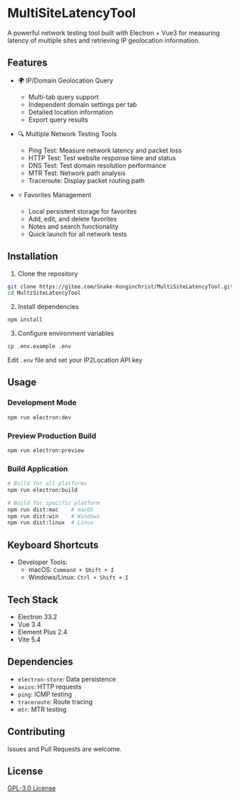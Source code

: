 # MultiSiteLatencyTool

A powerful network testing tool built with Electron + Vue3 for measuring latency of multiple sites and retrieving IP geolocation information.

## Features

- 🌍 IP/Domain Geolocation Query
  - Multi-tab query support
  - Independent domain settings per tab
  - Detailed location information
  - Export query results

- 🔍 Multiple Network Testing Tools
  - Ping Test: Measure network latency and packet loss
  - HTTP Test: Test website response time and status
  - DNS Test: Test domain resolution performance
  - MTR Test: Network path analysis
  - Traceroute: Display packet routing path

- ⭐ Favorites Management
  - Local persistent storage for favorites
  - Add, edit, and delete favorites
  - Notes and search functionality
  - Quick launch for all network tests

## Installation

1. Clone the repository
```bash
git clone https://gitee.com/Snake-Konginchrist/MultiSiteLatencyTool.git
cd MultiSiteLatencyTool
```

2. Install dependencies
```bash
npm install
```

3. Configure environment variables
```bash
cp .env.example .env
```
Edit `.env` file and set your IP2Location API key

## Usage

### Development Mode
```bash
npm run electron:dev
```

### Preview Production Build
```bash
npm run electron:preview
```

### Build Application
```bash
# Build for all platforms
npm run electron:build

# Build for specific platform
npm run dist:mac    # macOS
npm run dist:win    # Windows
npm run dist:linux  # Linux
```

## Keyboard Shortcuts

- Developer Tools:
  - macOS: `Command + Shift + I`
  - Windows/Linux: `Ctrl + Shift + I`

## Tech Stack

- Electron 33.2
- Vue 3.4
- Element Plus 2.4
- Vite 5.4

## Dependencies

- `electron-store`: Data persistence
- `axios`: HTTP requests
- `ping`: ICMP testing
- `traceroute`: Route tracing
- `mtr`: MTR testing

## Contributing

Issues and Pull Requests are welcome.

## License

[GPL-3.0 License](LICENSE)